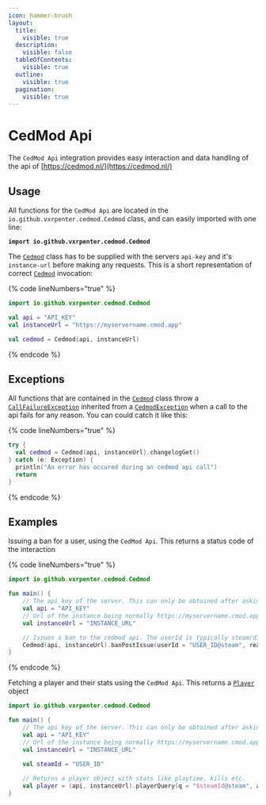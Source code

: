 ```yaml
---
icon: hammer-brush
layout:
  title:
    visible: true
  description:
    visible: false
  tableOfContents:
    visible: true
  outline:
    visible: true
  pagination:
    visible: true
---
```


# CedMod Api

The `CedMod Api` integration provides easy interaction and data handling of the api of [https://cedmod.nl/](https://cedmod.nl/)

## Usage

All functions for the `CedMod Api` are located in the `io.github.vxrpenter.cedmod.Cedmod` class, and can easily imported with one line:

<pre class="language-kotlin"><code class="lang-kotlin"><strong>import io.github.vxrpenter.cedmod.Cedmod
</strong></code></pre>

The [`Cedmod`](https://vxrpenter.github.io/SecretLab-Kotlin/-secret-lab%20-kotlin/io.github.vxrpenter.cedmod/-cedmod/index.html) class has to be supplied with the servers `api-key` and it's `instance-url` before making any requests. This is a short representation of correct [`Cedmod`](https://vxrpenter.github.io/SecretLab-Kotlin/-secret-lab%20-kotlin/io.github.vxrpenter.cedmod/-cedmod/index.html) invocation:

{% code lineNumbers="true" %}
```kotlin
import io.github.vxrpenter.cedmod.Cedmod

val api = "API_KEY"
val instanceUrl = "https://myservername.cmod.app"

val cedmod = Cedmod(api, instanceUrl)
```
{% endcode %}

## Exceptions

All functions that are contained in the [`Cedmod`](https://vxrpenter.github.io/SecretLab-Kotlin/-secret-lab%20-kotlin/io.github.vxrpenter.cedmod/-cedmod/index.html) class throw a [`CallFailureException`](https://vxrpenter.github.io/SecretLab-Kotlin/-secret-lab%20-kotlin/io.github.vxrpenter.cedmod.exceptions/-call-failure-exception/index.html) inherited from a [`CedmodException`](https://vxrpenter.github.io/SecretLab-Kotlin/-secret-lab%20-kotlin/io.github.vxrpenter.cedmod.exceptions/-cedmod-exception/index.html) when a call to the api fails for any reason. You can could catch it like this:

{% code lineNumbers="true" %}
```kotlin
try {
  val cedmod = Cedmod(api, instanceUrl).changelogGet()
} catch (e: Exception) {
  println("An error has occured during an cedmod api call")
  return
}
```
{% endcode %}

## Examples

Issuing a ban for a user, using the `CedMod Api`. This returns a status code of the interaction

{% code lineNumbers="true" %}
```kotlin
import io.github.vxrpenter.cedmod.Cedmod

fun main() {
    // The api key of the server. This can only be obtained after asking cedmod staff to active it for the specific instance
    val api = "API_KEY"
    // Url of the instance being normally https://myservername.cmod.app
    val instanceUrl = "INSTANCE_URL"

    // Issues a ban to the cedmod api. The userId is typically steam/discord id with @steam or @discord attached.
    Cedmod(api, instanceUrl).banPostIssue(userId = "USER_ID@steam", reason = "REASON", duration = 1, appealable = true, banlists = listOf(1111))
}
```
{% endcode %}

Fetching a player and their stats using the `CedMod Api`. This returns a [`Player`](https://vxrpenter.github.io/SecretLab-Kotlin/-secret-lab%20-kotlin/io.github.vxrpenter.cedmod.data/-player/index.html) object

```kotlin
import io.github.vxrpenter.cedmod.Cedmod

fun main() {
    // The api key of the server. This can only be obtained after asking cedmod staff to active it for the specific instance
    val api = "API_KEY"
    // Url of the instance being normally https://myservername.cmod.app
    val instanceUrl = "INSTANCE_URL"
    
    val steamId = "USER_ID"

    // Returns a player object with stats like playtime, kills etc.
    val player = (api, instanceUrl).playerQuery(q = "$steamId@steam", activityMin = 365, basicStats = true)
}
```
